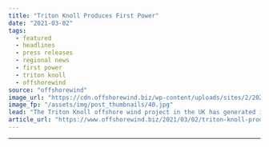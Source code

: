 ```yaml
---
title: "Triton Knoll Produces First Power"
date: "2021-03-02"
tags: 
  - featured
  - headlines
  - press releases
  - regional news
  - first power
  - triton knoll
  - offshorewind
source: "offshorewind"
image_url: "https://cdn.offshorewind.biz/wp-content/uploads/sites/2/2021/03/02085004/Triton-Knoll-Produces-First-Power.jpg"
image_fp: "/assets/img/post_thumbnails/40.jpg"
lead: "The Triton Knoll offshore wind project in the UK has generated its first power."
article_url: "https://www.offshorewind.biz/2021/03/02/triton-knoll-produces-first-power/"
---
```


---
